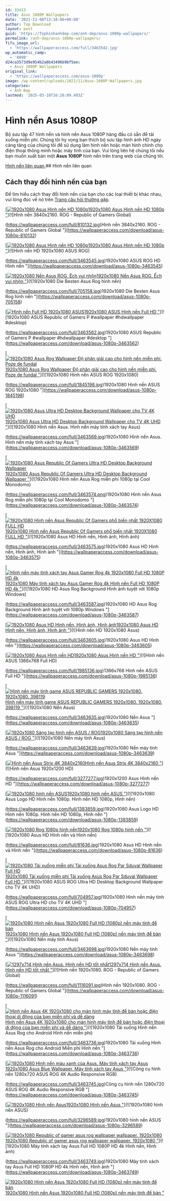 ```yaml
---
id: 33413
title: Asus 1080P Wallpapers
date: '2021-11-08T13:18:06+00:00'
author: Top Download
layout: post
guid: 'https://Tophinhanhdep.com/anh-dep/asus-1080p-wallpapers/'
permalink: /anh-dep/asus-1080p-wallpapers/
fifu_image_url:
  - 'https://wallpaperaccess.com/full/3463542.jpg'
wp_automatic_camp:
  - '8098'
d24ca3573d9e954b2a8b43496b9bf5ee:
  - Asus 1080P Wallpapers
original_link:
  - 'https://wallpaperaccess.com/asus-1080p'
image: /wp-content/uploads/2021/11/Asus-1080P-Wallpapers.jpg
categories:
  - Ảnh Đẹp
lastmod: '2025-03-10T16:26:09.493Z'
---
```

# Hình nền Asus 1080P

Bộ sưu tập 47 hình nền và hình nền Asus 1080P hàng đầu có sẵn để tải xuống miễn phí. Chúng tôi hy vọng bạn thích bộ sưu tập hình ảnh HD ngày càng tăng của chúng tôi để sử dụng làm hình nền hoặc màn hình chính cho điện thoại thông minh hoặc máy tính của bạn. Vui lòng liên hệ chúng tôi nếu bạn muốn xuất bản một **Asus 1080P** hình nền trên trang web của chúng tôi.

[Hình nền liên quan ](#related) ## Hình nền liên quan

## Cách thay đổi hình nền của bạn

Để tìm hiểu cách thay đổi hình nền của bạn cho các loại thiết bị khác nhau, vui lòng đọc về nó trên [Trang câu hỏi thường gặp](https://tophinhanhdep.com/faq/).

  
[[![1920x1080 Asus Hình nền HD 1080p](https://wallpaperaccess.com/full/3463542.jpg)1920x1080 Asus Hình nền HD 1080p "](https://wallpaperaccess.com/download/asus-1080p-3463542)](![Hình nền 3840x2160.  ROG - Republic of Gamers Global)

(https://wallpaperaccess.com/full/810132.jpg)Hình nền 3840x2160. ROG - Republic of Gamers Global "](https://wallpaperaccess.com/download/asus-1080p-810132)

[[![1920x1080 Asus Hình nền HD 1080p](https://wallpaperaccess.com/full/3463544.jpg)1920x1080 Asus Hình nền HD 1080p "](https://wallpaperaccess.com/download/asus-1080p-3463544)](![Hình nền HD 1920x1080 ASUS ROG)

(https://wallpaperaccess.com/full/3463545.jpg)1920x1080 ASUS ROG HD Hình nền "](https://wallpaperaccess.com/download/asus-1080p-3463545)

[[![1920x1080 Nền Asus ROG.  Ếch vui nhộn](https://wallpaperaccess.com/full/3463558.jpg)1920x1080 Nền Asus ROG. Ếch vui nhộn "](https://wallpaperaccess.com/download/asus-1080p-3463558)](![1920x1080 Die Besten Asus Rog hình nền)

(https://wallpaperaccess.com/full/705158.jpg)1920x1080 Die Besten Asus Rog hình nền "](https://wallpaperaccess.com/download/asus-1080p-705158)

[[![Hình nền Full HD 1920x1080 ASUS](https://wallpaperaccess.com/full/2886091.jpg)1920x1080 ASUS Hình nền Full HD "](https://wallpaperaccess.com/download/asus-1080p-2886091)](![1920x1080 ASUS Republic of Gamers P #wallpaper #hdwallpaper #desktop)

(https://wallpaperaccess.com/full/3463562.jpg)1920x1080 ASUS Republic of Gamers P #wallpaper #hdwallpaper #desktop "](https://wallpaperaccess.com/download/asus-1080p-3463562)

[[![1920x1080 Asus Rog Wallpaper Độ phân giải cao cho hình nền miễn phí.  Poze de fundal](https://wallpaperaccess.com/full/654947.jpg)1920x1080 Asus Rog Wallpaper Độ phân giải cao cho hình nền miễn phí. Poze de fundal "](https://wallpaperaccess.com/download/asus-1080p-654947)](![1920x1080 Hình nền ASUS ROG 1920x1080)

(https://wallpaperaccess.com/full/1845198.jpg)1920x1080 Hình nền ASUS ROG 1920x1080 "](https://wallpaperaccess.com/download/asus-1080p-1845198)

[[![1920x1080 Asus Ultra HD Desktop Background Wallpaper cho TV 4K UHD](https://wallpaperaccess.com/full/81647.jpg)1920x1080 Asus Ultra HD Desktop Background Wallpaper cho TV 4K UHD "](https://wallpaperaccess.com/download/asus-1080p-81647)](![1920x1080 Hình nền Asus.  Hình nền máy tính xách tay Asus)

(https://wallpaperaccess.com/full/3463569.jpg)1920x1080 Hình nền Asus. Hình nền máy tính xách tay Asus "](https://wallpaperaccess.com/download/asus-1080p-3463569)

[[![1920x1080 Asus Republic Of Gamers Ultra HD Desktop Background Wallpaper](https://wallpaperaccess.com/full/81642.jpg)1920x1080 Asus Republic Of Gamers Ultra HD Desktop Background Wallpaper "](https://wallpaperaccess.com/download/asus-1080p-81642)](![1920x1080 Hình nền Asus Rog miễn phí 1080p tại Cool Monodomo)

(https://wallpaperaccess.com/full/3463574.png)1920x1080 Hình nền Asus Rog miễn phí 1080p tại Cool Monodomo "](https://wallpaperaccess.com/download/asus-1080p-3463574)

[[![1920x1080 Hình nền Asus Republic Of Gamers phổ biến nhất 1920X1080 FULL HD](https://wallpaperaccess.com/full/752332.jpg)1920x1080 Hình nền Asus Republic Of Gamers phổ biến nhất 1920X1080 FULL HD "](https://wallpaperaccess.com/download/asus-1080p-752332)](![1920x1080 Asus HD Hình nền, Hình ảnh, Hình ảnh)

(https://wallpaperaccess.com/full/3463575.jpg)1920x1080 Asus HD Hình nền, Hình ảnh, Hình ảnh "](https://wallpaperaccess.com/download/asus-1080p-3463575)

[[![Hình nền máy tính xách tay Asus Gamer Rog 4k 1920x1080 Full HD 1080P HD 4k](https://wallpaperaccess.com/full/3463580.jpg)1920x1080 Máy tính xách tay Asus Gamer Rog 4k Hình nền Full HD 1080P HD 4k "](https://wallpaperaccess.com/download/asus-1080p-3463580)](![1920x1080 HD Asus Rog Background Hình ảnh tuyệt vời 1080p Windows)

(https://wallpaperaccess.com/full/3463587.jpg)1920x1080 HD Asus Rog Background Hình ảnh tuyệt vời 1080p Windows "](https://wallpaperaccess.com/download/asus-1080p-3463587)

[[![1920x1080 Asus HD Hình nền, Hình ảnh, Hình ảnh](https://wallpaperaccess.com/full/81664.jpg)1920x1080 Asus HD Hình nền, Hình ảnh, Hình ảnh "](https://wallpaperaccess.com/download/asus-1080p-81664)](![Hình nền HD 1920x1080 Asus)

(https://wallpaperaccess.com/full/3463605.jpg)1920x1080 Asus HD Hình nền "](https://wallpaperaccess.com/download/asus-1080p-3463605)

[[![1920x1080 Asus Hình nền HD](https://wallpaperaccess.com/full/3463626.jpg)1920x1080 Asus Hình nền HD "](https://wallpaperaccess.com/download/asus-1080p-3463626)](![Hình nền ASUS 1366x768 Full HD)

(https://wallpaperaccess.com/full/1985136.jpg)1366x768 Hình nền ASUS Full HD "](https://wallpaperaccess.com/download/asus-1080p-1985136)

[[![Hình nền máy tính game ASUS REPUBLIC GAMERS 1920x1080.  1920x1080.  398119](https://wallpaperaccess.com/full/3463629.jpg)Hình nền máy tính game ASUS REPUBLIC GAMERS 1920x1080. 1920x1080. 398119 "](https://wallpaperaccess.com/download/asus-1080p-3463629)](![1920x1080 Nền Asus)

(https://wallpaperaccess.com/full/3463635.jpg)1920x1080 Nền Asus "](https://wallpaperaccess.com/download/asus-1080p-3463635)

[[![1920x1080 Sáng tạo hình nền ASUS / ROG](https://wallpaperaccess.com/full/810162.png)1920x1080 Sáng tạo hình nền ASUS / ROG "](https://wallpaperaccess.com/download/asus-1080p-810162)](![1920x1080 Nền máy tính Asus)

(https://wallpaperaccess.com/full/3463639.jpg)1920x1080 Nền máy tính Asus "](https://wallpaperaccess.com/download/asus-1080p-3463639)

[[![Hình nền Asus Strix 4K 3840x2160](https://wallpaperaccess.com/full/209615.jpg)Hình nền Asus Strix 4K 3840x2160 "](https://wallpaperaccess.com/download/asus-1080p-209615)](![Hình nền Asus 1920x1200 HD)

(https://wallpaperaccess.com/full/3277277.jpg)1920x1200 Asus Hình nền HD "](https://wallpaperaccess.com/download/asus-1080p-3277277)

[[![1920x1080 hình nền ASUS](https://wallpaperaccess.com/full/3463652.jpg)1920x1080 hình nền ASUS "](https://wallpaperaccess.com/download/asus-1080p-3463652)](![1920x1080 Asus Logo HD Hình nền 1080p.  Hình nền HD 1080p, Hình nền)

(https://wallpaperaccess.com/full/1383859.jpg)1920x1080 Asus Logo HD Hình nền 1080p. Hình nền HD 1080p, Hình nền "](https://wallpaperaccess.com/download/asus-1080p-1383859)

[[![1920x1080 Rog 1080p hình nền](https://wallpaperaccess.com/full/3463656.jpg)1920x1080 Rog 1080p hình nền "](https://wallpaperaccess.com/download/asus-1080p-3463656)](![1920x1080 Asus HD Hình nền và Hình nền)

(https://wallpaperaccess.com/full/81636.jpg)1920x1080 Asus HD Hình nền và Hình nền "](https://wallpaperaccess.com/download/asus-1080p-81636)

[[![1920x1080 Tải xuống miễn phí Tải xuống Asus Rog Par Sduval Wallpaper Full HD](https://wallpaperaccess.com/full/3463658.jpg) 1920x1080 Tải xuống miễn phí Tải xuống Asus Rog Par Sduval Wallpaper Full HD "](https://wallpaperaccess.com/download/asus-1080p-3463658)](![1920x1080 ASUS ROG Ultra HD Desktop Background Wallpaper cho TV 4K UHD)

(https://wallpaperaccess.com/full/704957.jpg)1920x1080 Hình nền máy tính ASUS ROG Ultra HD cho TV 4K UHD "](https://wallpaperaccess.com/download/asus-1080p-704957)

[[![1920x1080 Hình nền Asus 1920x1080 Full HD (1080p) nền máy tính để bàn](https://wallpaperaccess.com/full/3463663.jpg)1920x1080 Hình nền Asus 1920x1080 Full HD (1080p) nền máy tính để bàn "](https://wallpaperaccess.com/download/asus-1080p-3463663)](![1920x1080 Nền máy tính Asus)

(https://wallpaperaccess.com/full/3463698.jpg)1920x1080 Nền máy tính Asus "](https://wallpaperaccess.com/download/asus-1080p-3463698)

[[![1297x714 Hình nền Asus.  Hình nền HD tốt nhất](https://wallpaperaccess.com/full/2602677.jpg)1297x714 Hình nền Asus. Hình nền HD tốt nhất "](https://wallpaperaccess.com/download/asus-1080p-2602677)](![Hình nền 1920x1080.  ROG - Republic of Gamers Global)

(https://wallpaperaccess.com/full/1116091.jpg)Hình nền 1920x1080. ROG - Republic of Gamers Global "](https://wallpaperaccess.com/download/asus-1080p-1116091)

[[![Hình nền Asus 4K 1920x1080 cho màn hình máy tính để bàn hoặc điện thoại di động của bạn miễn phí và dễ dàng](https://wallpaperaccess.com/full/2788884.jpg)Hình nền Asus 4K 1920x1080 cho màn hình máy tính để bàn hoặc điện thoại di động của bạn miễn phí và dễ dàng "](https://wallpaperaccess.com/download/asus-1080p-2788884)](![1920x1080 Tải xuống Hình nền Asus Rog cho Android Hình nền miễn phí)

(https://wallpaperaccess.com/full/3463736.jpg)1920x1080 Tải xuống Hình nền Asus Rog cho Android Miễn phí Hình nền "](https://wallpaperaccess.com/download/asus-1080p-3463736)

[[![1920x1080 Hình nền màu xanh của Asus.  Máy tính xách tay Asus](https://wallpaperaccess.com/full/3463741.jpg)1920x1080 Asus Blue Wallpaper. Máy tính xách tay Asus "](https://wallpaperaccess.com/download/asus-1080p-3463741)](![Công cụ hình nền 1280x720 ASUS ROG 4K Audio Responsive RGB)

(https://wallpaperaccess.com/full/3463745.jpg)Công cụ hình nền 1280x720 ASUS ROG 4K Audio Responsive RGB "](https://wallpaperaccess.com/download/asus-1080p-3463745)

[[![1920x1080 Hình nền Asus](https://wallpaperaccess.com/full/3463746.jpg)1920x1080 Hình nền Asus "](https://wallpaperaccess.com/download/asus-1080p-3463746)](![1920x1080 hình nền ASUS)

(https://wallpaperaccess.com/full/3296589.jpg)1920x1080 hình nền ASUS "](https://wallpaperaccess.com/download/asus-1080p-3296589)

[[![1920x1080 Republic of gamer asus rog wallpaper wallpaper.  1920x1080](https://wallpaperaccess.com/full/3463748.jpg)1920x1080 Republic of gamer asus rog wallpaper wallpaper. 1920x1080 "](https://wallpaperaccess.com/download/asus-1080p-3463748)](![1920x1080 Máy tính xách tay Asus Full HD 1080P HD 4k Hình nền, Hình ảnh)

(https://wallpaperaccess.com/full/3463749.jpg)1920x1080 Máy tính xách tay Asus Full HD 1080P HD 4k Hình nền, Hình ảnh "](https://wallpaperaccess.com/download/asus-1080p-3463749)

[![1920x1080 Hình nền Asus 1920x1080 Full HD (1080p) nền máy tính để bàn](https://wallpaperaccess.com/full/3463750.jpg)1920x1080 Hình nền Asus 1920x1080 Full HD (1080p) nền máy tính để bàn "](https://wallpaperaccess.com/download/asus-1080p-3463750)
